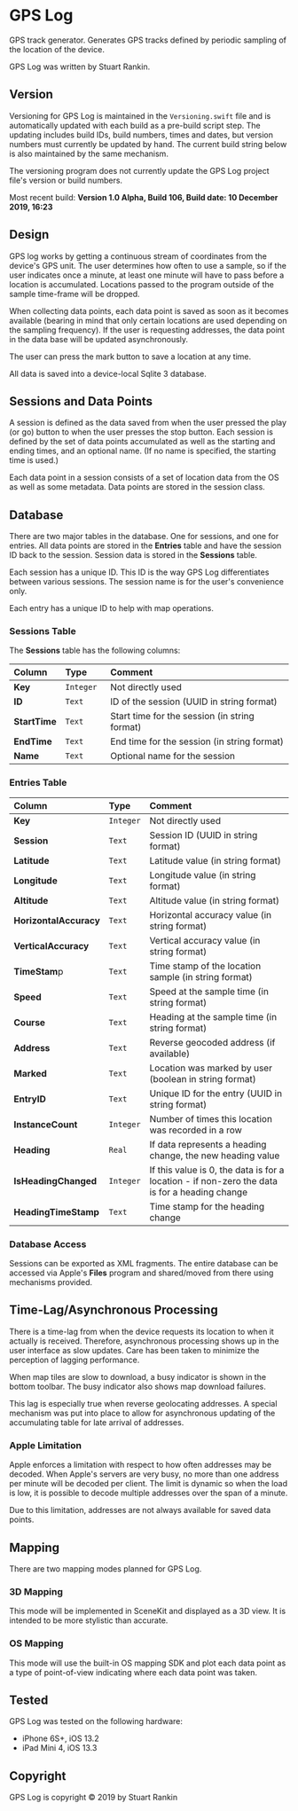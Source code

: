 # GPS Log

GPS track generator. Generates GPS tracks defined by periodic sampling of the location of the device.

GPS Log was written by Stuart Rankin.

## Version

Versioning for GPS Log is maintained in the `Versioning.swift` file and is automatically updated with each build as a pre-build script step. The updating includes build IDs, build numbers, times and dates, but version numbers must currently be updated by hand. The current build string below is also maintained by the same mechanism.

The versioning program does not currently update the GPS Log project file's version or build numbers.

Most recent build: **Version 1.0 Alpha, Build 106, Build date: 10 December 2019, 16:23**

## Design

GPS log works by getting a continuous stream of coordinates from the device's GPS unit. The user determines how often to use a sample, so if the user indicates once a minute, at least one minute will have to pass before a location is accumulated. Locations passed to the program outside of the sample time-frame will be dropped.

When collecting data points, each data point is saved as soon as it becomes available (bearing in mind that only certain locations are used depending on the sampling frequency). If the user is requesting addresses, the data point in the data base will be updated asynchronously.

The user can press the mark button to save a location at any time.

All data is saved into a device-local Sqlite 3 database.

## Sessions and Data Points

A session is defined as the data saved from when the user pressed the play (or go) button to when the user presses the stop button. Each session is defined by the set of data points accumulated as well as the starting and ending times, and an optional name. (If no name is specified, the starting time is used.)

Each data point in a session consists of a set of location data from the OS as well as some metadata. Data points are stored in the session class.

## Database

There are two major tables in the database. One for sessions, and one for entries. All data points are stored in the **Entries** table and have the session ID back to the session. Session data is stored in the **Sessions** table.

Each session has a unique ID. This ID is the way GPS Log differentiates between various sessions. The session name is for the user's convenience only.

Each entry has a unique ID to help with map operations.

### Sessions Table

The **Sessions** table has the following columns:

| Column   | Type  | Comment  |
|:----------|:----------|:----------|
| **Key**    | `Integer	`  | Not directly used    |
| **ID**    | `Text`    | ID of the session (UUID in string format)    |
| **StartTime** | `Text`| Start time for the session (in string format) |
| **EndTime** | `Text` | End time for the session (in string format) |
| **Name** | `Text`| Optional name for the session |


### Entries Table

| Column  | Type  | Comment  |
|:----------|:----------|:----------|
| **Key**    | `Integer`    | Not directly used   |
| **Session**    | `Text`    | Session ID (UUID in string format)   |
| **Latitude**   | `Text`    | Latitude value (in string format) |
| **Longitude**  | `Text`    | Longitude value (in string format) |
| **Altitude**   | `Text`    | Altitude value (in string format) |
| **HorizontalAccuracy**| `Text` | Horizontal accuracy value (in string format) |
| **VerticalAccuracy**| `Text` | Vertical accuracy value (in string format) |
| **TimeStam**p| `Text` | Time stamp of the location sample (in string format) |
| **Speed** | `Text` | Speed at the sample time (in string format) |
| **Course** | `Text` | Heading at the sample time (in string format) |
| **Address** | `Text`| Reverse geocoded address (if available) |
| **Marked** | `Text`| Location was marked by user (boolean in string format) |
| **EntryID**| `Text`| Unique ID for the entry (UUID in string format) |
| **InstanceCount**| `Integer` | Number of times this location was recorded in a row |
| **Heading** | `Real` | If data represents a heading change, the new heading value |
| **IsHeadingChanged** | `Integer` | If this value is 0, the data is for a location - if non-zero the data is for a heading change |
| **HeadingTimeStamp** | `Text` | Time stamp for the heading change |

### Database Access

Sessions can be exported as XML fragments. The entire database can be accessed via Apple's **Files** program and shared/moved from there using mechanisms provided.

## Time-Lag/Asynchronous Processing

There is a time-lag from when the device requests its location to when it actually is received. Therefore, asynchronous processing shows up in the user interface as slow updates. Care has been taken to minimize the perception of lagging performance. 

When map tiles are slow to download, a busy indicator is shown in the bottom toolbar. The busy indicator also shows map download failures.

This lag is especially true when reverse geolocating addresses.  A special mechanism was put into place to allow for asynchronous updating of the accumulating table for late arrival of addresses.

### Apple Limitation

Apple enforces a limitation with respect to how often addresses may be decoded. When Apple's servers are very busy, no more than one address per minute will be decoded per client. The limit is dynamic so when the load is low, it is possible to decode multiple addresses over the span of a minute.

Due to this limitation, addresses are not always available for saved data points.

## Mapping

There are two mapping modes planned for GPS Log.

### 3D Mapping

This mode will be implemented in SceneKit and displayed as a 3D view. It is intended to be more stylistic than accurate.

### OS Mapping

This mode will use the built-in OS mapping SDK and plot each data point as a type of point-of-view indicating where each data point was taken.

## Tested

GPS Log was tested on the following hardware:
- iPhone 6S+, iOS 13.2
- iPad Mini 4, iOS 13.3

## Copyright

GPS Log is copyright © 2019 by Stuart Rankin
